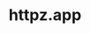 ---
layout: app
title: httpz.app
ext_url: https://httpz.app/
thumbnail: /static/httpz.png
description: Inspect http(s) requests and webhooks
---